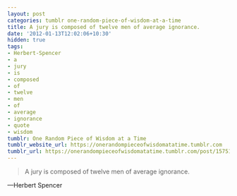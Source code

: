 ```yaml
---
layout: post
categories: tumblr one-random-piece-of-wisdom-at-a-time
title: A jury is composed of twelve men of average ignorance.
date: '2012-01-13T12:02:06+10:30'
hidden: true
tags:
- Herbert-Spencer
- a
- jury
- is
- composed
- of
- twelve
- men
- of
- average
- ignorance
- quote
- wisdom
tumblr: One Random Piece of Wisdom at a Time
tumblr_website_url: https://onerandompieceofwisdomatatime.tumblr.com
tumblr_url: https://onerandompieceofwisdomatatime.tumblr.com/post/15751398089/a-jury-is-composed-of-twelve-men-of-average
---
```

> A jury is composed of twelve men of average ignorance.

—Herbert Spencer
